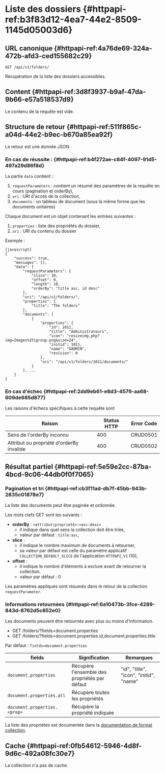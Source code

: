 # Liste des dossiers {#httpapi-ref:b3f83d12-4ea7-44e2-8509-1145d05003d6}

## URL canonique {#httpapi-ref:4a76de69-324a-472b-afd3-ced155682c29}

    GET /api/v1/folders/

Récupération de la liste des dossiers accessibles.

## Content {#httpapi-ref:3d8f3937-b9af-47da-9b66-e57a518537d9}

Le contenu de la requête est vide.

## Structure de retour {#httpapi-ref:511f865c-a04d-44e2-b9ec-b670a85ea92f}

Le retour est une donnée JSON.

### En cas de réussite : {#httpapi-ref:b4f272ae-c84f-4097-91d5-497a29d86f8d}

La partie `data` contient :

1.  `requestParameters` : contient un résumé des paramètres de la requête en cours (pagination et orderBy),
1.  `uri` : URI d'accès de la collection,
1.  `documents` : un tableau de document (sous la même forme que les documents unitaires)

Chaque document est un objet contenant les entrées suivantes :

1.  `properties` : liste des propriétés du dossier,
1.  `uri` : URI du contenu du dossier

Exemple :

    [javascript]
    {
        "success": true,
        "messages": [],
        "data": {
            "requestParameters": {
                "slice": 10,
                "offset": 0,
                "length": 10,
                "orderBy": "title asc, id desc"
            },
            "uri": "/api/v1/folders/",
            "properties": {
                "title": "The folders"
            },
            "documents": [
                {
                    "properties": {
                        "id": 1011,
                        "title": "Administrateurs",
                        "icon": "resizeimg.php?img=Images%2Figroup.png&size=24",
                        "initid": 1011,
                        "name": "GADMIN",
                        "revision": 0
                    },
                    "uri": "/api/v1/folders/1011/documents/"
                }
            ], ...
        }
    }


### En cas d'échec {#httpapi-ref:2dd9eb61-e8d3-4579-aa68-609de685d877}

Les raisons d'échecs spécifiques à cette requête sont 

|                     Raison                     | Status HTTP | Error Code |
| ---------------------------------------------- | ----------- | ---------- |
| Sens de l'orderBy inconnu                      |         400 | CRUD0501   |
| Attribut ou propriété d'orderBy invalide       |         400 | CRUD0502   |

## Résultat partiel {#httpapi-ref:5e59e2cc-87ba-4bcd-9c06-44db0f0f7065}

### Pagination et tri {#httpapi-ref:cb3f11ad-db7f-45bb-943b-2835c01878e7}

La liste des documents peut être paginée et ordonnée.

Les mots clefs GET sont les suivants :

* **orderBy** : `<attribut|propriété>:<asc:desc>`
  * il indique dans quel sens la collection doit être triée,
  * valeur par défaut : `title:asc`,
* **slice** : 
  * il indique le nombre maximum de documents à retourner,
  * sa valeur par défaut est celle du paramètre applicatif `COLLECTION_DEFAULT_SLICE` de l'application `HTTPAPI_V1` (10),
* **offset** :
  * il indique le nombre d'éléments à exclure avant de retourner la collection.
  * valeur par défaut : 0

<span class="flag inline nota-bene"></span> Les paramètres appliqués sont résumés dans le retour de la collection 
`requestParameter`.

### Informations retournées {#httpapi-ref:6a10473b-3fce-4289-843d-8762d5c852e0}

Les documents peuvent être retournés avec plus ou moins d'information.

* GET /folders/?fields=document.properties
* GET /folders/?fields=document.properties.id,document.properties.title

Par défaut : `fields=document.properties`

|           fields                   |                        Signification                         |                                                           Remarques                                                           |
| ---------------------------------- | ------------------------------------------------------------ | ----------------------------------------------------------------------------------------------------------------------------- |
| `document.properties`              | Récupère l'ensemble des propriétés par défaut                | "id", "title", "icon", "initid", "name"                                                                                       |
| `document.properties.all`          | Récupère toutes les propriétés                               |                                                                                                                               |
| `document.properties.<prop>`       | Récupère la propriété indiquée                               |                                                                                                                               |

La liste des propriétés est documentée dans la [documentation de format collection][properties].

## Cache {#httpapi-ref:0fb54612-5946-4d8f-9d6c-492a08fc30e7}

La collection n'a pas de cache.

[properties]: http://docs.anakeen.com/dynacase/3.2/dynacase-doc-core-reference/website/book/core-ref:74ce9ce4-8e4e-42ee-a0df-415eb6897a81.html#core-ref:9ebcbfd6-d094-45ee-a993-9b221fb4d893